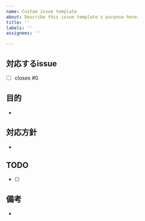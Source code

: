 ```yaml
---
name: Custom issue template
about: Describe this issue template's purpose here.
title: ''
labels: ''
assignees: ''

---
```


## 対応するissue
<!-- ここに対応するissue番号を書く。issue番号が99なら、「- closes #99」と書く。 -->
- [ ] closes #0

## 目的
- 

## 対応方針
- 

## TODO
- [ ] 

## 備考
-
